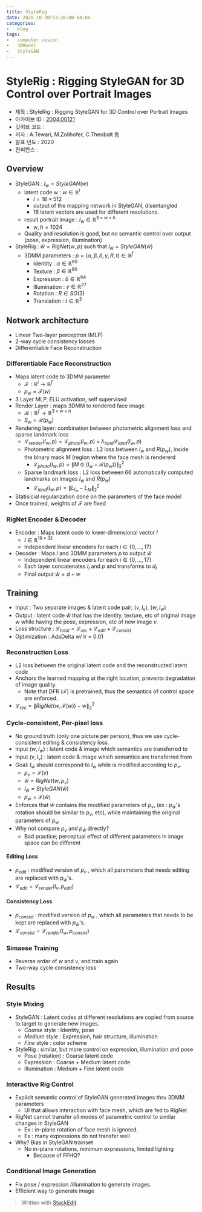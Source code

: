 ```yaml
---
title: StyleRig  
date: 2020-10-20T13:26:00-04:00  
categories:
-   blog  
tags:
-   computer vision
-   3DModel
-   StyleGAN
---
```


# StyleRig : Rigging StyleGAN for 3D Control over Portrait Images

-   제목 : StyleRig : Rigging StyleGAN for 3D Control over Portrait Images
-   아카이브 ID :  [2004.00121](https://arxiv.org/pdf/2004.00121.pdf)
-   깃허브 코드 : 
-   저자 :  A.Tewari, M.Zollhofer, C.Theobalt 등
-   발표 년도 : 2020
-   컨퍼런스 : 

## Overview
* StyleGAN : $I_w = StyleGAN(w)$
	* latent code w : $w \in \mathbb{R}^l$
		* $l = 18 \times 512$ 
		* output of the mapping network in StyleGAN, disentangled
		* 18 latent vectors are used for different resolutions.
	* result portrait image : $I_w \in \mathbb{R}^{3 \times w \times h}$
		* $w, h = 1024$
	* Quality and resolution is good, but no semantic control over output (pose, expression, illumination)
* StyleRig : $\hat{w} = RigNet(w, p)$ such that $I_{\hat{w}}=StyleGAN(\hat{w})$
	* 3DMM parameters : $p=(\alpha, \beta, \delta, \gamma, R, t) \in \mathbb{R}^f$
		* Identity : $\alpha \in \mathbb{R}^{80}$
		* Texture : $\beta \in \mathbb{R}^{80}$
		* Expression : $\delta \in \mathbb{R}^{64}$
		* Illumination : $\gamma \in \mathbb{R}^{27}$
		* Rotation : $R \in SO(3)$
		* Translation : $t \in \mathbb{R}^3$

## Network architecture

* Linear Two-layer perceptron (MLP)
* 2-way cycle consistency losses
* Differentiable Face Reconstruction

### Differentiable Face Reconstruction

* Maps latent code to 3DMM parameter 
	* $\mathcal{F} : \mathbb{R}^l \to\mathbb{R}^f$ 
	* $p_w = \mathcal{F}(w)$
* 3 Layer MLP, ELU activation, self supervised
* Render Layer : maps 3DMM to rendered face image
	* $\mathcal{R} : \mathbb{R}^{f} \to \mathbb{R}^{3 \times w \times h}$
	* $S_w = \mathcal{R}(p_w)$
* Rendering layer: combination between photometric alignment loss and sparse landmark loss
	* $\mathcal{L}_{render}(I_w,p) = \mathcal{L}_{photo}(I_w, p) + \lambda_{land}\mathcal{L}_{land}(I_w, p)$
	* Photometric alignment loss : L2 loss between $I_w$ and $R(p_w)$, inside the binary mask $M$ (region where the face mesh is rendererd
		* $\mathcal{L}_{photo}(I_w, p) = \| M \odot (I_w - \mathcal{R}(p_w))\|^2_2$
	* Sparse landmark loss : L2 loss between 66 automatically computed landmarks on images $I_w$ and $R(p_w)$
		* $\mathcal{L}_{land}(I_w, p) = \| L_{I_w} - L_{M}\|^2_2$
* Statisicial regularization done on the parameters of the face model
* Once trained, weights of $\mathcal{F}$ are fixed

### RigNet Encoder & Decoder

* Encoder : Maps latent code to lower-dimensional vector $I$
	* $I \in \mathbb{R}^{18\times32}$
	* Independent linear encoders for each $i \in \{0, ..., 17 \}$
* Decoder : Maps $I$ and 3DMM parameters $p$ to output $\hat{w}$
	* Independent linear encoders for each $i \in \{0, ..., 17 \}$
	* Each layer concatenates $I_i$ and $p$ and transforms to $d_i$
	* Final output $\hat{w} = d + w$

## Training
* Input : Two separate images & latent code pair; $(v, I_v)$, $(w, I_w)$
* Output : latent code $\hat{w}$ that has the identity, texture, etc of original image $w$ while having the pose, expression, etc of new image $v$.
* Loss structure : $\mathcal{L}_{total}  = \mathcal{L}_{rec} + \mathcal{L}_{edit} + \mathcal{L}_{consist}$
* Optimization : AdaDelta w/ lr = 0.01

### Reconstruction Loss
* L2 loss between the original latent code and the reconstructed latent code
* Anchors the learned mapping at the right location, prevents degradation of image quality.
	* Note that DFR ($\mathcal{F}$) is pretrained, thus the semantics of control space are enforced.
* $\mathcal{L}_{rec} = \| RigNet(w, \mathcal{F}(w))-w\|^2_2$

### Cycle-consistent, Per-pixel loss

* No ground truth (only one picture per person), thus we use cycle-consistent editing & consistency loss. 
* Input $(w, I_w)$ : latent code & image which semantics are transferred to
* Input $(v, I_v)$ : latent code & image which semantics are transferred from
* Goal: $I_{\hat{w}}$ should correspond to $I_w$ while is modified according to $p_v$.
	* $p_v = \mathcal{F}(v)$
	* $\hat{w} = RigNet(w, p_v)$
	* $I_{\hat{w}} = StyleGAN(\hat{w})$
	* $p_{\hat{w}} = \mathcal{F}(\hat{w})$
* Enforces that $\hat{w}$ contains the modified parameters of $p_v$, (ex : $p_{\hat{w}}$'s rotation should be similar to $p_v$, etc), while maintaining the original parameters of $p_w$
* Why not compare $p_v$ and $p_{\hat{w}}$ directly?
	* Bad practice; perceptual effect of different parameters in image space can be different
	
#### Editing Loss
* $p_{edit}$ : modified version of $p_v$ , which all parameters that needs editing are replaced with $p_{\hat{w}}$'s.
* $\mathcal{L}_{edit} = \mathcal{L}_{render}(I_v, p_{edit})$

#### Consistency Loss
* $p_{consist}$ : modified version of $p_w$ , which all parameters that needs to be kept are replaced with $p_{\hat{w}}$'s.
* $\mathcal{L}_{consist} = \mathcal{L}_{render}(I_w, p_{consist})$

### Simaese Training
* Reverse order of $w$ and $v$, and train again
* Two-way cycle consistency loss

## Results

### Style Mixing
* StyleGAN : Latent codes at different resolutions are copied from source to target to generate new images.
	* *Coarse* style : Identity, pose
	* *Medium* style : Expression, hair structure, illumination
	* *Fine* style : color scheme
* StyleRig : similar, but more control on expression, illumination and pose
	* Pose (rotation) : Coarse latent code
	* Expression : Coarse + Medium latent code
	* Illumination : Medium + Fine latent code

### Interactive Rig Control
* Explicit semantic control of StyleGAN generated images thru 3DMM parameters
	* UI that allows interaction with face mesh, which are fed to RigNet 
* RigNet cannot transfer *all* modes of parametric control to similar changes in StyleGAN
	* Ex : in-plane rotation of face mesh is ignored.
	* Ex : many expressions do not transfer well
* Why? Bias in StyleGAN trainset
	* No in-plane rotations, minimum expressions, limited lighting
		* Because of FFHQ?

### Conditional Image Generation
* Fix pose / expression /illumination to generate images.
* Efficient way to generate image

> Written with [StackEdit](https://stackedit.io/).
<!--stackedit_data:
eyJoaXN0b3J5IjpbLTE0Mjk5MTc0MjhdfQ==
-->
